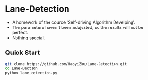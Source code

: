 # Lane-Detection
- A homework of the cource 'Self-driving Algorithm Develping'.
- The parameters haven't been adujusted, so the results will not be perfect.
- Nothing special.

## Quick Start
```bash
git clone https://github.com/HaoyiZhu/Lane-Detection.git
cd Lane-Dection
python lane_detection.py
```
